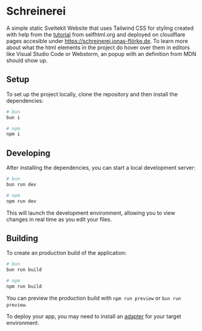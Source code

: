 # Schreinerei

A simple static Sveltekit Website that uses Tailwind CSS for styling created with help from the [tutorial](https://wiki.selfhtml.org/wiki/HTML/Tutorials/Einstieg) from selfhtml.org and deployed on cloudflare pages accesible under https://schreinerei.jonas-flörke.de.
To learn more about what the html elements in the project do hover over them in editors like Visual Studio Code or Webstorm, an popup with an definition from MDN should show up.

## Setup

To set up the project locally, clone the repository and then install the dependencies:

```bash
# bun
bun i

# npm
npm i
```

## Developing

After installing the dependencies, you can start a local development server:

```bash
# bun
bun run dev

# npm
npm run dev
```

This will launch the development environment, allowing you to view changes in real time as you edit your files.

## Building

To create an production build of the application:

```bash
# bun
bun run build

# npm
npm run build
```

You can preview the production build with `npm run preview` or `bun run preview`.

To deploy your app, you may need to install an [adapter](https://kit.svelte.dev/docs/adapters) for your target environment.

